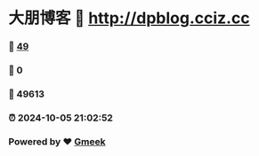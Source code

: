 # 大朋博客 :link: http://dpblog.cciz.cc 
### :page_facing_up: [49](http://dpblog.cciz.cc/tag.html) 
### :speech_balloon: 0 
### :hibiscus: 49613 
### :alarm_clock: 2024-10-05 21:02:52 
### Powered by :heart: [Gmeek](https://github.com/Meekdai/Gmeek)
